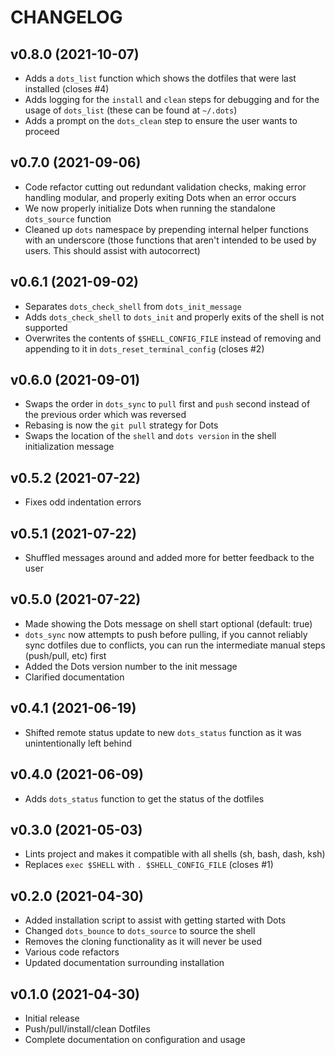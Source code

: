 # CHANGELOG

## v0.8.0 (2021-10-07)

* Adds a `dots_list` function which shows the dotfiles that were last installed (closes #4)
* Adds logging for the `install` and `clean` steps for debugging and for the usage of `dots_list` (these can be found at `~/.dots`)
* Adds a prompt on the `dots_clean` step to ensure the user wants to proceed

## v0.7.0 (2021-09-06)

* Code refactor cutting out redundant validation checks, making error handling modular, and properly exiting Dots when an error occurs
* We now properly initialize Dots when running the standalone `dots_source` function
* Cleaned up `dots` namespace by prepending internal helper functions with an underscore (those functions that aren't intended to be used by users. This should assist with autocorrect)

## v0.6.1 (2021-09-02)

* Separates `dots_check_shell` from `dots_init_message`
* Adds `dots_check_shell` to `dots_init` and properly exits of the shell is not supported
* Overwrites the contents of `$SHELL_CONFIG_FILE` instead of removing and appending to it in `dots_reset_terminal_config` (closes #2)

## v0.6.0 (2021-09-01)

* Swaps the order in `dots_sync` to `pull` first and `push` second instead of the previous order which was reversed
* Rebasing is now the `git pull` strategy for Dots
* Swaps the location of the `shell` and `dots version` in the shell initialization message

## v0.5.2 (2021-07-22)

* Fixes odd indentation errors

## v0.5.1 (2021-07-22)

* Shuffled messages around and added more for better feedback to the user

## v0.5.0 (2021-07-22)

* Made showing the Dots message on shell start optional (default: true)
* `dots_sync` now attempts to push before pulling, if you cannot reliably sync dotfiles due to conflicts, you can run the intermediate manual steps (push/pull, etc) first
* Added the Dots version number to the init message
* Clarified documentation

## v0.4.1 (2021-06-19)

* Shifted remote status update to new `dots_status` function as it was unintentionally left behind

## v0.4.0 (2021-06-09)

* Adds `dots_status` function to get the status of the dotfiles

## v0.3.0 (2021-05-03)

* Lints project and makes it compatible with all shells (sh, bash, dash, ksh)
* Replaces `exec $SHELL` with `. $SHELL_CONFIG_FILE` (closes #1)

## v0.2.0 (2021-04-30)

* Added installation script to assist with getting started with Dots
* Changed `dots_bounce` to `dots_source` to source the shell
* Removes the cloning functionality as it will never be used
* Various code refactors
* Updated documentation surrounding installation

## v0.1.0 (2021-04-30)

* Initial release
* Push/pull/install/clean Dotfiles
* Complete documentation on configuration and usage

